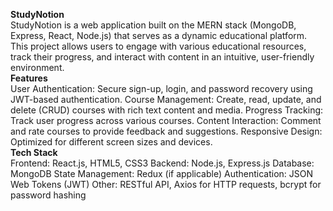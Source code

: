 **StudyNotion**
<br>
StudyNotion is a web application built on the MERN stack (MongoDB, Express, React, Node.js) that serves as a dynamic educational platform. This project allows users to engage with various educational resources, track their progress, and interact with content in an intuitive, user-friendly environment.
<br>
**Features**
<br>
User Authentication: Secure sign-up, login, and password recovery using JWT-based authentication.
Course Management: Create, read, update, and delete (CRUD) courses with rich text content and media.
Progress Tracking: Track user progress across various courses.
Content Interaction: Comment and rate courses to provide feedback and suggestions.
Responsive Design: Optimized for different screen sizes and devices.
<br>
**Tech Stack**
<br>
Frontend: React.js, HTML5, CSS3
Backend: Node.js, Express.js
Database: MongoDB
State Management: Redux (if applicable)
Authentication: JSON Web Tokens (JWT)
Other: RESTful API, Axios for HTTP requests, bcrypt for password hashing
